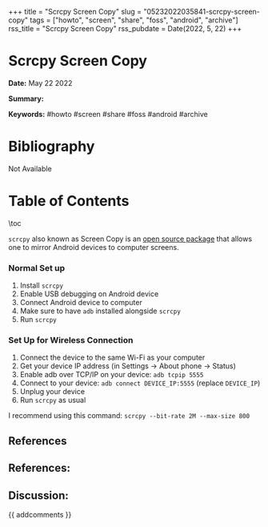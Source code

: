 +++
title = "Scrcpy Screen Copy"
slug = "05232022035841-scrcpy-screen-copy"
tags = ["howto", "screen", "share", "foss", "android", "archive"]
rss_title = "Scrcpy Screen Copy"
rss_pubdate = Date(2022, 5, 22)
+++



Scrcpy Screen Copy
=========

**Date:** May 22 2022

**Summary:** 

**Keywords:** #howto #screen #share #foss #android #archive

Bibliography
==========

Not Available

Table of Contents
=========

\toc

`scrcpy` also known as Screen Copy is an [open source package](/https://github.com/Genymobile/scrcpy) that allows one to mirror Android devices to computer screens.

### Normal Set up

1. Install `scrcpy`
2. Enable USB debugging on Android device
3. Connect Android device to computer
4. Make sure to have `adb` installed alongside `scrcpy`
5. Run `scrcpy`

### Set Up for Wireless Connection

1. Connect the device to the same Wi-Fi as your computer
2. Get your device IP address (in Settings -> About phone -> Status)
3. Enable adb over TCP/IP on your device: `adb tcpip 5555`
4. Connect to your device: `adb connect DEVICE_IP:5555` (replace `DEVICE_IP`)
5. Unplug your device
6. Run `scrcpy` as usual

I recommend using this command: `scrcpy --bit-rate 2M --max-size 800`

## References

## References:
## Discussion: 

{{ addcomments }}
